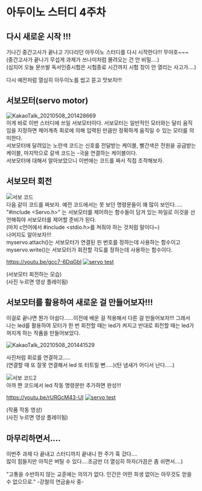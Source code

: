 아두이노 스터디 4주차
=========
다시 새로운 시작 !!!
--------
기나긴 중간고사가 끝나고 기다리던 아두이노 스터디를 다시 시작한다!!! 무야호~~~                         
(중간고사가 끝나기 무섭게 과제가 쓰나미처럼 몰려오는 건 안 비밀....)                      
(심지어 오늘 문쓰발 독서인증시험은 시험종료 시간까지 시험 창이 안 열리는 사고가....)                         
                        
다시 예전처럼 열심히 아두이노를 씹고 뜯고 맛보자!!!                         
                           
서보모터(servo motor)
-------
![KakaoTalk_20210508_201428669](https://user-images.githubusercontent.com/81175672/117537431-c0415c00-b03b-11eb-8ac8-42d1a0fca33d.jpg)                            
이게 바로 이번 스터디에 쓰일 서보모터이다. 서보모터는 일반적인 모터와는 달리 움직임을 지정하면 제어계측 회로에 의해 입력된 만큼만 정확하게 움직일 수 있는 모터를 의미한다.                
서보모터에 달려있는 노란색 코드는 신호를 전달받는 케이블, 빨간색은 전원을 공급받는 케이블, 마지막으로 갈색 코드는 -극을 연결하는 케이블이다.               
서보모터에 대해서 알아보았으니 이번에는 코드를 짜서 직접 조작해보자.                    

서보모터 회전
--------
![서보 코드](https://user-images.githubusercontent.com/81175672/117537560-d8fe4180-b03c-11eb-9612-121f1fe52ce2.JPG)                            
다음 같이 코드를 짜보자. 예전 코드에서는 못 보던 명령문들이 꽤 많이 보인다.....                                                         
"#include <Servo.h>" 는 서보모터를 제어하는 함수들이 담겨 있는 파일로 이것을 선언해줘야 서보모터를 제어할 준비가 된다.                                                            
(마치 c언어에서 #include <stdio.h>를 쳐줘야 하는 것처럼 말이다~)                                                  
나머지도 알아보자!!!                                                    
myservo.attach()는 서보모터가 연결된 핀 번호를 정하는데 사용하는 함수이고                 
myservo.write()는 서보모터가 회전할 각도를 정하는데 사용하는 함수이다.                 


https://youtu.be/gcc7-6DqGbI
[![servo test](https://img.youtube.com/vi/gcc7-6DqGbI/0.jpg)](https://www.youtube.com/watch?v=gcc7-6DqGbI)                          
                                      
(서보모터 회전하는 모습)                      
(사진 누르면 영상 플레이됨)                       

서보모터를 활용하여 새로운 걸 만들어보자!!!
----------
이걸로 끝나면 뭔가 아쉽다......이전에 배운 걸 적용해서 다른 걸 만들어보자!!!
그래서 나는 led를 활용하여 모터가 한 번 회전할 때는 led가 켜지고 반대로 회전할 때는 led가 꺼지게 하는 작품을
만들어보았다.            


![KakaoTalk_20210508_201441529](https://user-images.githubusercontent.com/81175672/117538415-06e58500-b041-11eb-807c-7e715bcbf614.jpg)                                

사진처럼 회로를 연결하고.....                               
(연결할 때 또 잘못 연결해서 led 또 터트릴 뻔.....)(탄 냄새가 어디서 난다.....)

![서보 코드2](https://user-images.githubusercontent.com/81175672/117538480-55931f00-b041-11eb-9e54-a41e8fa72bf1.JPG)                                  
아까 짠 코드에서 led 작동 명령문만 추가하면 완성!!!

https://youtu.be/rURGcM43-UI
[![servo test](https://img.youtube.com/vi/rURGcM43-UI/0.jpg)](https://www.youtube.com/watch?v=rURGcM43-UI)                                
                                    
(작품 작동 영상)                     
(사진 누르면 영상 플레이됨)                                       

마무리하면서....
---------
이번주 과제 다 끝내고 스터디까지 끝내니 한 주가 훅 갔다....             
많이 힘들지만 아직은 버틸 수 있다....조금만 더 열심히 하자(가끔은 좀 쉬면서....)

"고통을 수반하지 않는 교훈에는 의의가 없다. 인간은 어떤 희생 없이는 아무것도 얻을 수 없으므로." -강철의 연금술사 중-


